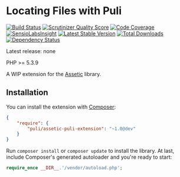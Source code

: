 Locating Files with Puli
========================

[![Build Status](https://travis-ci.org/puli/assetic-puli-extension.png?branch=master)](https://travis-ci.org/puli/assetic-puli-extension)
[![Scrutinizer Quality Score](https://scrutinizer-ci.com/g/puli/assetic-puli-extension/badges/quality-score.png?s=f1fbf1884aed7f896c18fc237d3eed5823ac85eb)](https://scrutinizer-ci.com/g/puli/assetic-puli-extension/)
[![Code Coverage](https://scrutinizer-ci.com/g/puli/assetic-puli-extension/badges/coverage.png?s=5d83649f6fc3a9754297da9dc0d997be212c9145)](https://scrutinizer-ci.com/g/puli/assetic-puli-extension/)
[![SensioLabsInsight](https://insight.sensiolabs.com/projects/728198dc-dc0f-4bab-b5c0-c0b4e2a55bce/mini.png)](https://insight.sensiolabs.com/projects/728198dc-dc0f-4bab-b5c0-c0b4e2a55bce)
[![Latest Stable Version](https://poser.pugx.org/puli/assetic-puli-extension/v/stable.png)](https://packagist.org/packages/puli/assetic-puli-extension)
[![Total Downloads](https://poser.pugx.org/puli/assetic-puli-extension/downloads.png)](https://packagist.org/packages/puli/assetic-puli-extension)
[![Dependency Status](https://www.versioneye.com/php/puli:assetic-puli-extension/1.0.0/badge.png)](https://www.versioneye.com/php/puli:assetic-puli-extension/1.0.0)

Latest release: none

PHP >= 5.3.9

A WIP extension for the [Assetic] library.

Installation
------------

You can install the extension with [Composer]:

```json
{
    "require": {
        "puli/assetic-puli-extension": "~1.0@dev"
    }
}
```

Run `composer install` or `composer update` to install the library. At last, include Composer's generated autoloader and you're ready to start:

```php
require_once __DIR__.'/vendor/autoload.php';
```

[Assetic]: https://github.com/kriswallsmith/assetic
[Composer]: https://getcomposer.org
